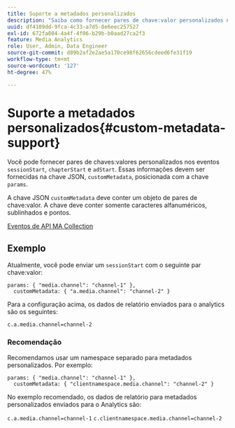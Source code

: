```yaml
---
title: Suporte a metadados personalizados
description: "Saiba como fornecer pares de chave:valor personalizados nos eventos sessionStart, chapterStart e adStart ."
uuid: df4109dd-9fca-4c33-a7d5-8e6eec257527
exl-id: 672fa804-4a4f-4f06-b29b-b0aad27ca2f3
feature: Media Analytics
role: User, Admin, Data Engineer
source-git-commit: d89b2af2e2ae5a170ce98f62656cdeed6fe31f19
workflow-type: tm+mt
source-wordcount: '127'
ht-degree: 47%

---
```


# Suporte a metadados personalizados{#custom-metadata-support}

Você pode fornecer pares de chaves:valores personalizados nos eventos `sessionStart`, `chapterStart` e `adStart`. Essas informações devem ser fornecidas na chave JSON, `customMetadata`, posicionada com a chave `params`.

A chave JSON `customMetadata` deve conter um objeto de pares de chave:valor. A chave deve conter somente caracteres alfanuméricos, sublinhados e pontos.

[Eventos de API MA Collection](/help/media-collection-api/mc-api-ref/mc-api-events-req.md)

## Exemplo

Atualmente, você pode enviar um `sessionStart` com o seguinte par chave:valor:

```
params: { "media.channel": "channel-1" },
  customMetadata: { "a.media.channel": "channel-2" }
```

Para a configuração acima, os dados de relatório enviados para o analytics são os seguintes:

`c.a.media.channel=channel-2`

### Recomendação

Recomendamos usar um namespace separado para metadados personalizados. Por exemplo:

```
params: { "media.channel": "channel-1" },
  customMetadata: { "clientnamespace.media.channel": "channel-2" }
```

No exemplo recomendado, os dados de relatório para metadados personalizados enviados para o Analytics são:

`c.a.media.channel=channel-1`
`c.clientnamespace.media.channel=channel-2`
